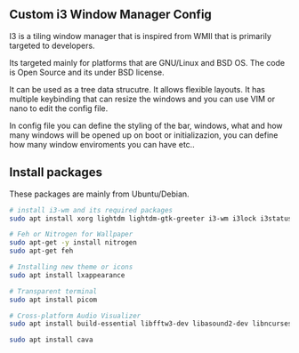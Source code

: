 ## Custom i3 Window Manager Config

I3 is a tiling window manager that is inspired from WMII that is primarily targeted to developers. 

Its targeted mainly for platforms that are GNU/Linux and BSD OS. The code is Open Source and its under BSD license.

It can be used as a tree data strucutre. It allows flexible layouts. It has multiple keybinding that can resize the windows and you can use VIM or nano to edit the config file.

In config file you can define the styling of the bar, windows, what and how many windows will be opened up on boot or initializazion, you can define how many window enviroments you can have etc..


## Install packages
These packages are mainly from Ubuntu/Debian.

```bash
# install i3-wm and its required packages
sudo apt install xorg lightdm lightdm-gtk-greeter i3-wm i3lock i3status i3blocks dmenu terminator

# Feh or Nitrogen for Wallpaper
sudo apt-get -y install nitrogen
sudo apt-get feh

# Installing new theme or icons
sudo apt install lxappearance

# Transparent terminal 
sudo apt install picom

# Cross-platform Audio Visualizer
sudo apt install build-essential libfftw3-dev libasound2-dev libncursesw5-dev libpulse-dev libtool automake autoconf-archive libiniparser-dev libsdl2-2.0-0 libsdl2-dev libpipewire-0.3-dev libjack-jackd2-dev pkgconf

sudo apt install cava

```
